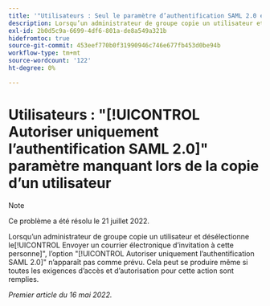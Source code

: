 ```yaml
---
title: '"Utilisateurs : Seul le paramètre d’authentification SAML 2.0 est manquant lors de la copie d’un utilisateur.'
description: Lorsqu’un administrateur de groupe copie un utilisateur et désélectionne l’option "Envoyer un courrier électronique d’invitation à cette personne", l’événement [!UICONTROL Autoriser uniquement l’authentification SAML 2.0] n’apparaît pas comme prévu. Cela peut se produire même si toutes les exigences d’accès et d’autorisation pour cette action sont remplies.
exl-id: 2b0d5c9a-6699-4df6-801a-de8a549a321b
hidefromtoc: true
source-git-commit: 453eef770b0f31990946c746e677fb453d0be94b
workflow-type: tm+mt
source-wordcount: '122'
ht-degree: 0%

---
```


# Utilisateurs : &quot;[!UICONTROL Autoriser uniquement l’authentification SAML 2.0]&quot; paramètre manquant lors de la copie d’un utilisateur

>[!NOTE]
>
>Ce problème a été résolu le 21 juillet 2022.

Lorsqu’un administrateur de groupe copie un utilisateur et désélectionne le[!UICONTROL Envoyer un courrier électronique d’invitation à cette personne]&quot;, l’option &quot;[!UICONTROL Autoriser uniquement l’authentification SAML 2.0]&quot; n’apparaît pas comme prévu. Cela peut se produire même si toutes les exigences d’accès et d’autorisation pour cette action sont remplies.

_Premier article du 16 mai 2022._
